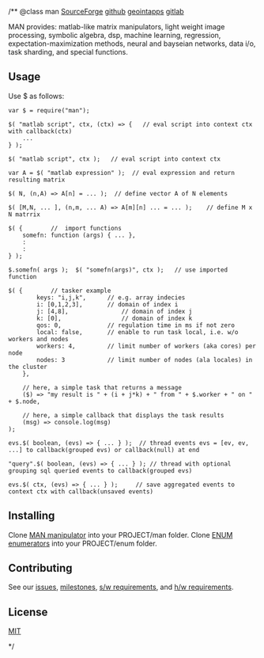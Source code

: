 /**
@class man
	[SourceForge](https://sourceforge.net) 
	[github](https://github.com/acmesds/jslab) 
	[geointapps](https://git.geointapps.org/acmesds/jslab)
	[gitlab](https://gitlab.west.nga.ic.gov/acmesds/jslab)

MAN provides: matlab-like matrix manipulators, light 
weight image processing, symbolic algebra, dsp, machine learning, regression, expectation-maximization methods, 
neural and bayseian networks, data i/o, task sharding, and special functions.

## Usage

Use $ as follows:

	var $ = require("man");
	
	$( "matlab script", ctx, (ctx) => {   // eval script into context ctx with callback(ctx)
		...
	} );

	$( "matlab script", ctx );   // eval script into context ctx

	var A = $( "matlab expression" );  // eval expression and return resulting matrix
	
	$( N, (n,A) => A[n] = ... );  // define vector A of N elements

	$( [M,N, ... ], (n,m, ... A) => A[m][n] ... = ... );	// define M x N matrrix

	$( {		//  import functions
		somefn: function (args) { ... },
		:
		:
	} );
	
	$.somefn( args );  $( "somefn(args)", ctx );   // use imported function
	
	$( {  		// tasker example
			keys: "i,j,k",  	// e.g. array indecies
			i: [0,1,2,3],  		// domain of index i
			j: [4,8],				// domain of index j
			k: [0],					// domain of index k
			qos: 0,				// regulation time in ms if not zero
			local: false, 		// enable to run task local, i.e. w/o workers and nodes
			workers: 4, 		// limit number of workers (aka cores) per node
			nodes: 3 			// limit number of nodes (ala locales) in the cluster
		}, 

		// here, a simple task that returns a message 
		($) => "my result is " + (i + j*k) + " from " + $.worker + " on "  + $.node,

		// here, a simple callback that displays the task results
		(msg) => console.log(msg) 
	);
	
	evs.$( boolean, (evs) => { ... } );  // thread events evs = [ev, ev, ...] to callback(grouped evs) or callback(null) at end
	
	"query".$( boolean, (evs) => { ... } );	// thread with optional grouping sql queried events to callback(grouped evs)
	
	evs.$( ctx, (evs) => { ... } );		// save aggregated events to context ctx with callback(unsaved events)

## Installing

Clone [MAN manipulator](https://github.com/acmesds/$) into your PROJECT/man folder.
Clone [ENUM enumerators](https://github.com/acmesds/enum) into your PROJECT/enum folder.

## Contributing

See our [issues](/issues.view), [milestones](/milestones.view), [s/w requirements](/swreqts.view),
and [h/w requirements](/hwreqts.view).

## License

[MIT](LICENSE)

*/